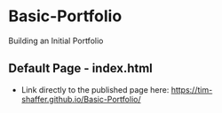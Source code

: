 # Basic-Portfolio
Building an Initial Portfolio 

## Default Page - index.html
* Link directly to the published page here:  https://tim-shaffer.github.io/Basic-Portfolio/


